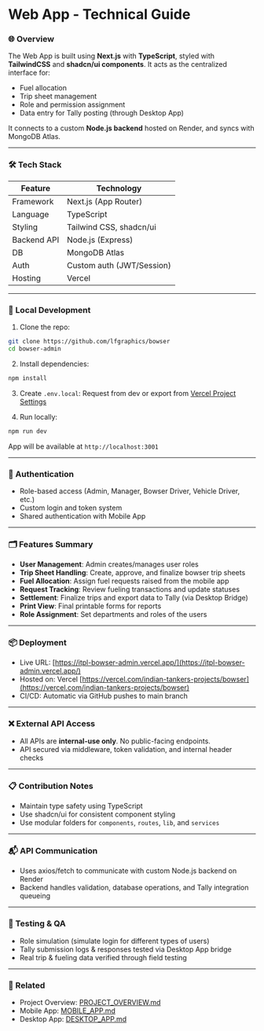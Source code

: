# Web App - Technical Guide

### 🌐 Overview

The Web App is built using **Next.js** with **TypeScript**, styled with **TailwindCSS** and **shadcn/ui components**. It acts as the centralized interface for:

- Fuel allocation
- Trip sheet management
- Role and permission assignment
- Data entry for Tally posting (through Desktop App)

It connects to a custom **Node.js backend** hosted on Render, and syncs with MongoDB Atlas.

---

### 🛠️ Tech Stack

| Feature     | Technology                |
| ----------- | ------------------------- |
| Framework   | Next.js (App Router)      |
| Language    | TypeScript                |
| Styling     | Tailwind CSS, shadcn/ui   |
| Backend API | Node.js (Express)         |
| DB          | MongoDB Atlas             |
| Auth        | Custom auth (JWT/Session) |
| Hosting     | Vercel                    |

---

### 🔧 Local Development

1. Clone the repo:

```bash
git clone https://github.com/lfgraphics/bowser
cd bowser-admin
```

2. Install dependencies:

```bash
npm install
```

3. Create `.env.local`:
   Request from dev or export from [Vercel Project Settings](https://vercel.com/indian-tankers-projects/bowser)

4. Run locally:

```bash
npm run dev
```

App will be available at `http://localhost:3001`

---

### 🔐 Authentication

- Role-based access (Admin, Manager, Bowser Driver, Vehicle Driver, etc.)
- Custom login and token system
- Shared authentication with Mobile App

---

### 🗂️ Features Summary

- **User Management**: Admin creates/manages user roles
- **Trip Sheet Handling**: Create, approve, and finalize bowser trip sheets
- **Fuel Allocation**: Assign fuel requests raised from the mobile app
- **Request Tracking**: Review fueling transactions and update statuses
- **Settlement**: Finalize trips and export data to Tally (via Desktop Bridge)
- **Print View**: Final printable forms for reports
- **Role Assignment**: Set departments and roles of the users

---

### 📦 Deployment

- Live URL: [https://itpl-bowser-admin.vercel.app/](https://itpl-bowser-admin.vercel.app/)
- Hosted on: Vercel [https://vercel.com/indian-tankers-projects/bowser](https://vercel.com/indian-tankers-projects/bowser)
- CI/CD: Automatic via GitHub pushes to main branch

---

### ❌ External API Access

- All APIs are **internal-use only**. No public-facing endpoints.
- API secured via middleware, token validation, and internal header checks

---

### 📋 Contribution Notes

- Maintain type safety using TypeScript
- Use shadcn/ui for consistent component styling
- Use modular folders for `components`, `routes`, `lib`, and `services`

---

### 📬 API Communication

- Uses axios/fetch to communicate with custom Node.js backend on Render
- Backend handles validation, database operations, and Tally integration queueing

---

### 🧪 Testing & QA

- Role simulation (simulate login for different types of users)
- Tally submission logs & responses tested via Desktop App bridge
- Real trip & fueling data verified through field testing

---

### 🧾 Related

- Project Overview: [PROJECT\_OVERVIEW.md](../readme.md)
- Mobile App: [MOBILE\_APP.md](../application/readme.md)
- Desktop App: [DESKTOP\_APP.md](../tally-bridge/readme.md)

